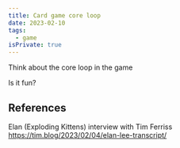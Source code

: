 ```yaml
---
title: Card game core loop
date: 2023-02-10
tags:
  - game
isPrivate: true
---
```


Think about the core loop in the game

Is it fun?

## References

Elan (Exploding Kittens) interview with Tim Ferriss
https://tim.blog/2023/02/04/elan-lee-transcript/
